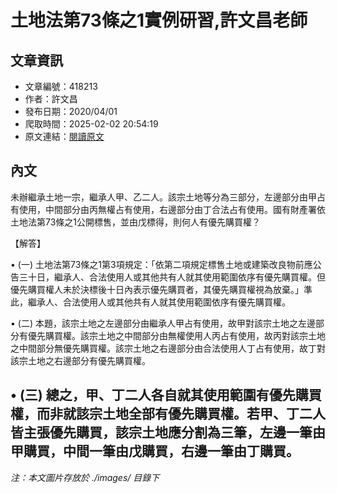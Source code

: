 # 土地法第73條之1實例研習,許文昌老師

## 文章資訊
- 文章編號：418213
- 作者：許文昌
- 發布日期：2020/04/01
- 爬取時間：2025-02-02 20:54:19
- 原文連結：[閱讀原文](https://real-estate.get.com.tw/Columns/detail.aspx?no=418213)

## 內文
未辦繼承土地一宗，繼承人甲、乙二人。該宗土地等分為三部分，左邊部分由甲占有使用，中間部分由丙無權占有使用，右邊部分由丁合法占有使用。國有財產署依土地法第73條之1公開標售，並由戊標得，則何人有優先購買權？

【解答】

• (一) 土地法第73條之1第3項規定：「依第二項規定標售土地或建築改良物前應公告三十日，繼承人、合法使用人或其他共有人就其使用範圍依序有優先購買權。但優先購買權人未於決標後十日內表示優先購買者，其優先購買權視為放棄。」準此，繼承人、合法使用人或其他共有人就其使用範圍依序有優先購買權。

• (二) 本題，該宗土地之左邊部分由繼承人甲占有使用，故甲對該宗土地之左邊部分有優先購買權。該宗土地之中間部分由無權使用人丙占有使用，故丙對該宗土地之中間部分無優先購買權。該宗土地之右邊部分由合法使用人丁占有使用，故丁對該宗土地之右邊部分有優先購買權。

• (三) 總之，甲、丁二人各自就其使用範圍有優先購買權，而非就該宗土地全部有優先購買權。若甲、丁二人皆主張優先購買，該宗土地應分割為三筆，左邊一筆由甲購買，中間一筆由戊購買，右邊一筆由丁購買。
---
*注：本文圖片存放於 ./images/ 目錄下*
